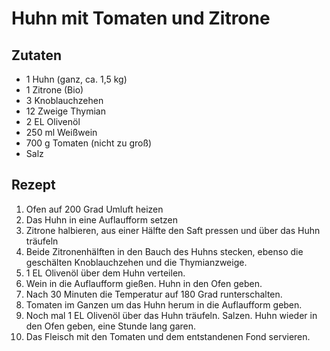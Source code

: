 # Huhn mit Tomaten und Zitrone

## Zutaten

- 1 Huhn (ganz, ca. 1,5 kg)
- 1 Zitrone (Bio)
- 3 Knoblauchzehen
- 12 Zweige Thymian
- 2 EL Olivenöl
- 250 ml Weißwein
- 700 g Tomaten (nicht zu groß)
- Salz

## Rezept

1. Ofen auf 200 Grad Umluft heizen
2. Das Huhn in eine Auflaufform setzen
3. Zitrone halbieren, aus einer Hälfte den Saft pressen und über das Huhn träufeln
4. Beide Zitronenhälften in den Bauch des Huhns stecken, ebenso die geschälten Knoblauchzehen und die Thymianzweige. 
5. 1 EL Olivenöl über dem Huhn verteilen. 
6. Wein in die Auflaufform gießen. Huhn in den Ofen geben.
7. Nach 30 Minuten die Temperatur auf 180 Grad runterschalten. 
8. Tomaten im Ganzen um das Huhn herum in die Auflaufform geben. 
9. Noch mal 1 EL Olivenöl über das Huhn träufeln. Salzen. Huhn wieder in den Ofen geben, eine Stunde lang garen.
10. Das Fleisch mit den Tomaten und dem entstandenen Fond servieren. 
